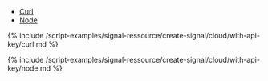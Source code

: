<!-- Nav tabs -->
<ul class="nav nav-tabs code-nav-tabs" role="tablist">
  <li class="nav-item">
    <a class="nav-link curl-language active" id="create-signal-curl-cloud-tab" data-toggle="tab" href="#create-signal-curl-cloud" role="tab" aria-controls="create-signal-curl-cloud" aria-selected="true">Curl</a>
  </li>
  <li class="nav-item">
    <a class="nav-link node-language" id="create-signal-node-cloud-tab" data-toggle="tab" href="#create-signal-node-cloud" role="tab" aria-controls="create-signal-node-cloud" aria-selected="false">Node</a>
  </li>
</ul>

<!-- Tab panes -->
<div class="tab-content">

<!-- Curl code -->
<div class="code tab-pane active" id="create-signal-curl-cloud" role="tabpanel" aria-labelledby="create-signal-curl-cloud-tab" markdown="1">
{% include /script-examples/signal-ressource/create-signal/cloud/with-api-key/curl.md %}

<!-- copy button -->
<a class="btn btn-sm copy-action" data-toggle="tooltip" data-placement="top" title="copy" onclick="copyToClipBoard('create-signal-curl-cloud')"><i class="fa fa-copy"></i></a>
</div>

<!-- Node code -->
<div class="code tab-pane" id="create-signal-node-cloud" role="tabpanel" aria-labelledby="create-signal-node-cloud-tab" markdown="1">
{% include /script-examples/signal-ressource/create-signal/cloud/with-api-key/node.md %}
<!-- copy button -->
<a class="btn btn-sm copy-action" data-toggle="tooltip" data-placement="top" title="copy" onclick="copyToClipBoard('create-signal-node-cloud')"><i class="fa fa-copy"></i></a>
</div>
</div>